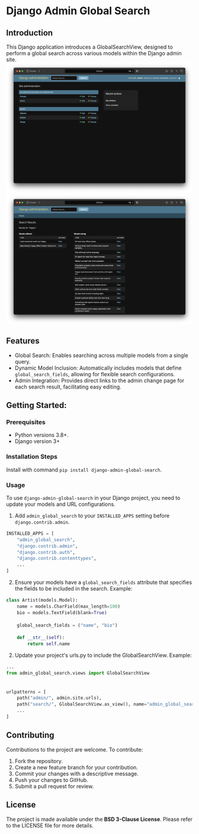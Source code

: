 # Django Admin Global Search

## Introduction
This Django application introduces a GlobalSearchView, designed to perform a global search across various models within the Django admin site.
![alt text](assets/main.png "Main Page")
![alt text](assets/results.png "Results Page")

## Features
* Global Search: Enables searching across multiple models from a single query.
* Dynamic Model Inclusion: Automatically includes models that define `global_search_fields`, allowing for flexible search configurations.
* Admin Integration: Provides direct links to the admin change page for each search result, facilitating easy editing.

## Getting Started:

### Prerequisites
* Python versions 3.8+.
* Django version 3+

### Installation Steps
Install with command `pip install django-admin-global-search`.

### Usage
To use `django-admin-global-search` in your Django project, you need to update your models and URL configurations.
1. Add `admin_global_search` to your `INSTALLED_APPS` setting before `django.contrib.admin`.
```python
INSTALLED_APPS = [
    "admin_global_search",
    "django.contrib.admin",
    "django.contrib.auth",
    "django.contrib.contenttypes",
    ...
]
```
2. Ensure your models have a `global_search_fields` attribute that specifies the fields to be included in the search. Example:
```python
class Artist(models.Model):
    name = models.CharField(max_length=100)
    bio = models.TextField(blank=True)

    global_search_fields = ("name", "bio")

    def __str__(self):
        return self.name
```
2. Update your project's urls.py to include the GlobalSearchView. Example:
```python
...
from admin_global_search.views import GlobalSearchView


urlpatterns = [
    path("admin/", admin.site.urls),
    path("search/", GlobalSearchView.as_view(), name="admin_global_search"),
    ...
]
```

## Contributing
Contributions to the project are welcome. To contribute:
1. Fork the repository.
2. Create a new feature branch for your contribution.
3. Commit your changes with a descriptive message.
4. Push your changes to GitHub.
5. Submit a pull request for review.

## License
The project is made available under the **BSD 3-Clause License**. Please refer to the LICENSE file for more details.
